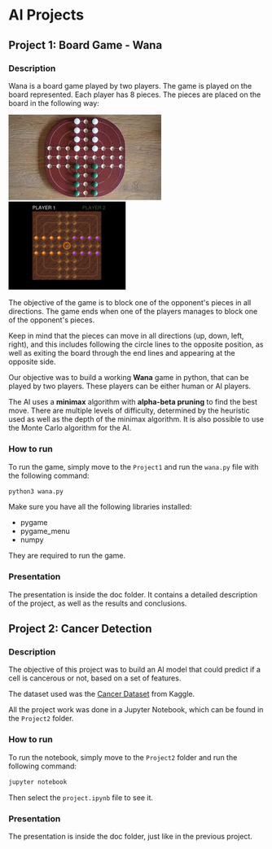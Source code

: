 # AI Projects

## Project 1: Board Game - Wana

### Description

Wana is a board game played by two players. The game is played on the board represented. Each player has 8 pieces.
The pieces are placed on the board in the following way:

![Wana Board](/Project1/docs/wana_board.jpeg)
<img src="/Project1/img/board.png" alt="Wana Board Game" width="230"/>

The objective of the game is to block one of the opponent's pieces in all directions. The game ends when one of the players manages to block one of the opponent's pieces.

Keep in mind that the pieces can move in all directions (up, down, left, right), and this includes following the circle lines to the opposite position, as well as exiting the board through the end lines and appearing at the opposite side.

Our objective was to build a working **Wana** game in python, that can be played by two players. These players can be either human or AI players.

The AI uses a **minimax** algorithm with **alpha-beta pruning** to find the best move. There are multiple levels of difficulty, determined by the heuristic used as well as the depth of the minimax algorithm. It is also possible to use the Monte Carlo algorithm for the AI. 

### How to run

To run the game, simply move to the `Project1` and run the `wana.py` file with the following command:

```bash
python3 wana.py 
```

Make sure you have all the following libraries installed:
- pygame
- pygame_menu
- numpy

They are required to run the game.

### Presentation

The presentation is inside the doc folder. It contains a detailed description of the project, as well as the results and conclusions.



## Project 2: Cancer Detection

### Description

The objective of this project was to build an AI model that could predict if a cell is cancerous or not, based on a set of features.

The dataset used was the [Cancer Dataset](https://www.kaggle.com/datasets/erdemtaha/cancer-data) from Kaggle.

All the project work was done in a Jupyter Notebook, which can be found in the `Project2` folder.

### How to run

To run the notebook, simply move to the `Project2` folder and run the following command:

```bash
jupyter notebook
```

Then select the `project.ipynb` file to see it.

### Presentation

The presentation is inside the doc folder, just like in the previous project.




